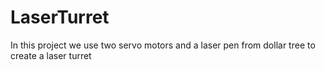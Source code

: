 # LaserTurret
In this project we use two servo motors and a laser pen from dollar tree to create a laser turret 
